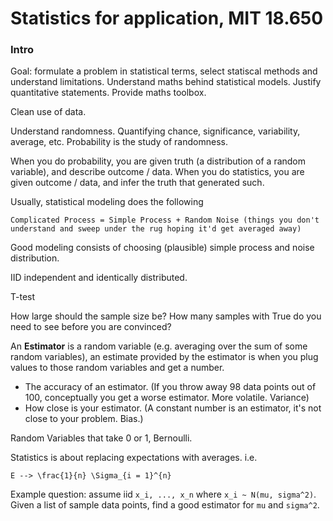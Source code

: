# Statistics for application, MIT 18.650

### Intro

Goal: formulate a problem in statistical terms, select statiscal methods and understand limitations. Understand maths behind statistical models. Justify quantitative statements. Provide maths toolbox.

Clean use of data.

Understand randomness. Quantifying chance, significance, variability, average, etc.
Probability is the study of randomness.

When you do probability, you are given truth (a distribution of a random variable), and describe outcome / data.
When you do statistics, you are given outcome / data, and infer the truth that generated such.

Usually, statistical modeling does the following
```
Complicated Process = Simple Process + Random Noise (things you don't understand and sweep under the rug hoping it'd get averaged away)
```
Good modeling consists of choosing (plausible) simple process and noise distribution.

IID independent and identically distributed.

T-test

How large should the sample size be?
How many samples with True do you need to see before you are convinced?

An **Estimator** is a random variable (e.g. averaging over the sum of some random variables), an estimate provided by the estimator is when you plug values to those random variables and get a number.
* The accuracy of an estimator. (If you throw away 98 data points out of 100, conceptually you get a worse estimator. More volatile. Variance)
* How close is your estimator. (A constant number is an estimator, it's not close to your problem. Bias.)

Random Variables that take 0 or 1, Bernoulli.

Statistics is about replacing expectations with averages. i.e.
```
E --> \frac{1}{n} \Sigma_{i = 1}^{n}
```

Example question: assume iid `x_i, ..., x_n` where `x_i ~ N(mu, sigma^2)`. Given a list of sample data points, find a good estimator for `mu` and `sigma^2`.
